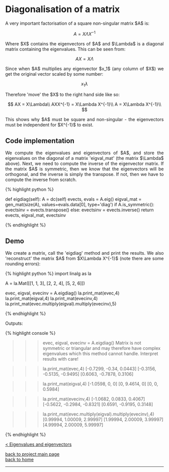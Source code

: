 # Diagonalisation of a matrix
<div style="text-align: justify">
<p>A very important factorisation of a square non-singular matrix $A$ is:</p>

$$
A = X\Lambda X^{-1}
$$

<p>Where $X$ contains the eigenvectors of $A$ and $\Lambda$ is a diagonal
matrix containing the eigenvalues. This can be seen from:</p>

$$
AX = X\Lambda
$$

<p>Since when $A$ multiplies any eigenvector $x_1$ (any column of $X$) we get
the original vector scaled by some number:</p>

$$
x_1\lambda
$$

<p>Therefore 'move' the $X$ to the right hand side like so:</p>

$$
AX = X\Lambda\\
AXX^{-1} = X\Lambda X^{-1}\\
A = X\Lambda X^{-1}\\
$$

<p> This shows why $A$ must be square and non-singular - the eigenvectors must
be independent for $X^{-1}$ to exist.</p>
</div>

## Code implementation

<div style="text-align: justify">
<p>We compute the eigenvalues and eigenvectors of $A$, and store the
eigenvalues on the diagonal of a matrix 'eigval_mat' (the matrix $\Lambda$
above). Next, we need to compute the inverse of the eigenvector matrix. If the
matrix $A$ is symmetric, then we know that the eigenvectors will be orthogonal,
and the inverse is simply the transpose. If not, then we have to compute the
inverse from scratch.</p>
</div>

{% highlight python %}

def eigdiag(self):
    A = dc(self)
    evects, evals = A.eig()
    eigval_mat = gen_mat(size(A), values=evals.data[0], type='diag')
    if A.is_symmetric():
        evectsinv = evects.transpose()
    else:
        evectsinv = evects.inverse()
    return evects, eigval_mat, evectsinv

{% endhighlight %}

## Demo

<div style="text-align: justify">
<p>We create a matrix, call the 'eigdiag' method and print the results. We also
'reconstruct' the matrix $A$ from $X\Lambda X^{-1}$ (note there are some
rounding errors):</p>
</div>

{% highlight python %}
import linalg as la

A = la.Mat([[1, 1, 3],
            [2, 2, 4],
            [5, 2, 6]])

evec, eigval, evecinv = A.eigdiag()
la.print_mat(evec,4)
la.print_mat(eigval,4)
la.print_mat(evecinv,4)
la.print_mat(evec.multiply(eigval).multiply(evecinv),5)

{% endhighlight %}

Outputs:

{% highlight console %}
 
>>> evec, eigval, evecinv = A.eigdiag()
Matrix is not symmetric or triangular and may therefore have complex
eigenvalues which this method cannot handle. Interpret results with care!

>>> la.print_mat(evec,4)
[-0.7299, -0.34, 0.0443]
[-0.3156, -0.5135, -0.9495]
[0.6063, -0.7878, 0.3106]

>>> la.print_mat(eigval,4)
[-1.0598, 0, 0]
[0, 9.4614, 0]
[0, 0, 0.5984]

>>> la.print_mat(evecinv,4)
[-1.0682, 0.0833, 0.4067]
[-0.5622, -0.2984, -0.8321]
[0.6591, -0.9195, 0.3148]

>>> la.print_mat(evec.multiply(eigval).multiply(evecinv),4)
[0.99994, 1.00009, 2.99997]
[1.99994, 2.00009, 3.99997]
[4.99994, 2.00009, 5.99997]

{% endhighlight %}

[< Eigenvalues and eigenvectors](./eigen.md)

[back to project main page](./numpy_from_scratch.md)\
[back to home](../index.md)

---
<script src="https://utteranc.es/client.js"
        repo="Matt-A-Bennett/Matt-A-Bennett.github.io"
        issue-term="https://matt-a-bennett.github.io/numpy_from_scratch/diagonalisation.html"
        theme="github-light"
        crossorigin="anonymous"
        async>
</script>

